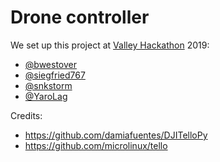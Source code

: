 # Drone controller

We set up this project at [Valley Hackathon](https://valleyhackathon.com/) 2019:
- [@bwestover](https://github.com/bwestover)
- [@siegfried767](https://github.com/siegfried767)
- [@snkstorm](https://github.com/snkstorm)
- [@YaroLag](https://github.com/YaroLag)


Credits:
- https://github.com/damiafuentes/DJITelloPy
- https://github.com/microlinux/tello  
